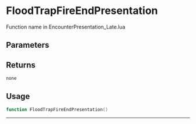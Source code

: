 # FloodTrapFireEndPresentation
Function name in EncounterPresentation_Late.lua
## Parameters

## Returns
`none`
## Usage
```lua
function FloodTrapFireEndPresentation()
```
---
